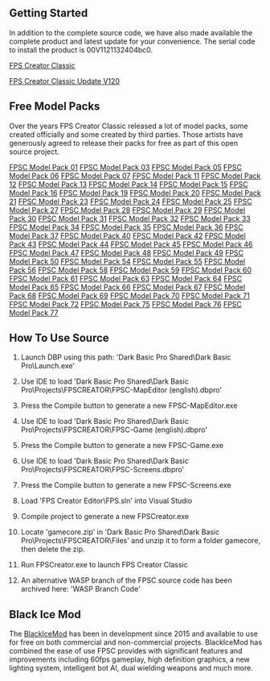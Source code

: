 
Getting Started
---------------

In addition to the complete source code, we have also made available the complete product and latest update for your convenience. The serial code to install the product is 00V1121132404bc0.

[FPS Creator Classic](http://fstore.thegamecreators.com/FPSCreatorClassic/FPSCreatorClassic-00V1121132404bc0.exe)

[FPS Creator Classic Update V120](http://fstore.thegamecreators.com/FPSCreatorClassic/FPSCreatorClassic-Update-V120.exe)

Free Model Packs
----------------

Over the years FPS Creator Classic released a lot of model packs, some created officially and some created by third parties. Those artists have generously agreed to release their packs for free as part of this open source project.

[FPSC Model Pack 01](http://fstore.thegamecreators.com/FPSCreatorClassic-Packs/Zipped/FPSC_MP_01.zip)
[FPSC Model Pack 03](http://fstore.thegamecreators.com/FPSCreatorClassic-Packs/Zipped/FPSC_MP_03.zip)
[FPSC Model Pack 05](http://fstore.thegamecreators.com/FPSCreatorClassic-Packs/Zipped/FPSC_MP_05.zip)
[FPSC Model Pack 06](http://fstore.thegamecreators.com/FPSCreatorClassic-Packs/Zipped/FPSC_MP_06.zip)
[FPSC Model Pack 07](http://fstore.thegamecreators.com/FPSCreatorClassic-Packs/Zipped/FPSC_MP_07.zip)
[FPSC Model Pack 11](http://fstore.thegamecreators.com/FPSCreatorClassic-Packs/Zipped/FPSC_MP_11.zip)
[FPSC Model Pack 12](http://fstore.thegamecreators.com/FPSCreatorClassic-Packs/Zipped/FPSC_MP_12.zip)
[FPSC Model Pack 13](http://fstore.thegamecreators.com/FPSCreatorClassic-Packs/Zipped/FPSC_MP_13.zip)
[FPSC Model Pack 14](http://fstore.thegamecreators.com/FPSCreatorClassic-Packs/Zipped/FPSC_MP_14.zip)
[FPSC Model Pack 15](http://fstore.thegamecreators.com/FPSCreatorClassic-Packs/Zipped/FPSC_MP_15.zip)
[FPSC Model Pack 16](http://fstore.thegamecreators.com/FPSCreatorClassic-Packs/Zipped/FPSC_MP_16.zip)
[FPSC Model Pack 19](http://fstore.thegamecreators.com/FPSCreatorClassic-Packs/Zipped/FPSC_MP_19.zip)
[FPSC Model Pack 20](http://fstore.thegamecreators.com/FPSCreatorClassic-Packs/Zipped/FPSC_MP_20.zip)
[FPSC Model Pack 21](http://fstore.thegamecreators.com/FPSCreatorClassic-Packs/Zipped/FPSC_MP_21.zip)
[FPSC Model Pack 23](http://fstore.thegamecreators.com/FPSCreatorClassic-Packs/Zipped/FPSC_MP_23.zip)
[FPSC Model Pack 24](http://fstore.thegamecreators.com/FPSCreatorClassic-Packs/Zipped/FPSC_MP_24.zip)
[FPSC Model Pack 25](http://fstore.thegamecreators.com/FPSCreatorClassic-Packs/Zipped/FPSC_MP_25.zip)
[FPSC Model Pack 27](http://fstore.thegamecreators.com/FPSCreatorClassic-Packs/Zipped/FPSC_MP_27.zip)
[FPSC Model Pack 28](http://fstore.thegamecreators.com/FPSCreatorClassic-Packs/Zipped/FPSC_MP_28.zip)
[FPSC Model Pack 29](http://fstore.thegamecreators.com/FPSCreatorClassic-Packs/Zipped/FPSC_MP_29.zip)
[FPSC Model Pack 30](http://fstore.thegamecreators.com/FPSCreatorClassic-Packs/Zipped/FPSC_MP_30.zip)
[FPSC Model Pack 31](http://fstore.thegamecreators.com/FPSCreatorClassic-Packs/Zipped/FPSC_MP_31.zip)
[FPSC Model Pack 32](http://fstore.thegamecreators.com/FPSCreatorClassic-Packs/Zipped/FPSC_MP_32.zip)
[FPSC Model Pack 33](http://fstore.thegamecreators.com/FPSCreatorClassic-Packs/Zipped/FPSC_MP_33.zip)
[FPSC Model Pack 34](http://fstore.thegamecreators.com/FPSCreatorClassic-Packs/Zipped/FPSC_MP_34.zip)
[FPSC Model Pack 35](http://fstore.thegamecreators.com/FPSCreatorClassic-Packs/Zipped/FPSC_MP_35.zip)
[FPSC Model Pack 36](http://fstore.thegamecreators.com/FPSCreatorClassic-Packs/Zipped/FPSC_MP_36.zip)
[FPSC Model Pack 37](http://fstore.thegamecreators.com/FPSCreatorClassic-Packs/Zipped/FPSC_MP_37.zip)
[FPSC Model Pack 40](http://fstore.thegamecreators.com/FPSCreatorClassic-Packs/Zipped/FPSC_MP_40.zip)
[FPSC Model Pack 42](http://fstore.thegamecreators.com/FPSCreatorClassic-Packs/Zipped/FPSC_MP_42.zip)
[FPSC Model Pack 43](http://fstore.thegamecreators.com/FPSCreatorClassic-Packs/Zipped/FPSC_MP_43.zip)
[FPSC Model Pack 44](http://fstore.thegamecreators.com/FPSCreatorClassic-Packs/Zipped/FPSC_MP_44.zip)
[FPSC Model Pack 45](http://fstore.thegamecreators.com/FPSCreatorClassic-Packs/Zipped/FPSC_MP_45.zip)
[FPSC Model Pack 46](http://fstore.thegamecreators.com/FPSCreatorClassic-Packs/Zipped/FPSC_MP_46.zip)
[FPSC Model Pack 47](http://fstore.thegamecreators.com/FPSCreatorClassic-Packs/Zipped/FPSC_MP_47.zip)
[FPSC Model Pack 48](http://fstore.thegamecreators.com/FPSCreatorClassic-Packs/Zipped/FPSC_MP_48.zip)
[FPSC Model Pack 49](http://fstore.thegamecreators.com/FPSCreatorClassic-Packs/Zipped/FPSC_MP_49.zip)
[FPSC Model Pack 50](http://fstore.thegamecreators.com/FPSCreatorClassic-Packs/Zipped/FPSC_MP_50.zip)
[FPSC Model Pack 54](http://fstore.thegamecreators.com/FPSCreatorClassic-Packs/Zipped/FPSC_MP_54.zip)
[FPSC Model Pack 55](http://fstore.thegamecreators.com/FPSCreatorClassic-Packs/Zipped/FPSC_MP_55.zip)
[FPSC Model Pack 56](http://fstore.thegamecreators.com/FPSCreatorClassic-Packs/Zipped/FPSC_MP_56.zip)
[FPSC Model Pack 58](http://fstore.thegamecreators.com/FPSCreatorClassic-Packs/Zipped/FPSC_MP_58.zip)
[FPSC Model Pack 59](http://fstore.thegamecreators.com/FPSCreatorClassic-Packs/Zipped/FPSC_MP_59.zip)
[FPSC Model Pack 60](http://fstore.thegamecreators.com/FPSCreatorClassic-Packs/Zipped/FPSC_MP_60.zip)
[FPSC Model Pack 61](http://fstore.thegamecreators.com/FPSCreatorClassic-Packs/Zipped/FPSC_MP_61.zip)
[FPSC Model Pack 63](http://fstore.thegamecreators.com/FPSCreatorClassic-Packs/Zipped/FPSC_MP_63.zip)
[FPSC Model Pack 64](http://fstore.thegamecreators.com/FPSCreatorClassic-Packs/Zipped/FPSC_MP_64.zip)
[FPSC Model Pack 65](http://fstore.thegamecreators.com/FPSCreatorClassic-Packs/Zipped/FPSC_MP_65.zip)
[FPSC Model Pack 66](http://fstore.thegamecreators.com/FPSCreatorClassic-Packs/Zipped/FPSC_MP_66.zip)
[FPSC Model Pack 67](http://fstore.thegamecreators.com/FPSCreatorClassic-Packs/Zipped/FPSC_MP_67.zip)
[FPSC Model Pack 68](http://fstore.thegamecreators.com/FPSCreatorClassic-Packs/Zipped/FPSC_MP_68.zip)
[FPSC Model Pack 69](http://fstore.thegamecreators.com/FPSCreatorClassic-Packs/Zipped/FPSC_MP_69.zip)
[FPSC Model Pack 70](http://fstore.thegamecreators.com/FPSCreatorClassic-Packs/Zipped/FPSC_MP_70.zip)
[FPSC Model Pack 71](http://fstore.thegamecreators.com/FPSCreatorClassic-Packs/Zipped/FPSC_MP_71.zip)
[FPSC Model Pack 72](http://fstore.thegamecreators.com/FPSCreatorClassic-Packs/Zipped/FPSC_MP_72.zip)
[FPSC Model Pack 75](http://fstore.thegamecreators.com/FPSCreatorClassic-Packs/Zipped/FPSC_MP_75.zip)
[FPSC Model Pack 76](http://fstore.thegamecreators.com/FPSCreatorClassic-Packs/Zipped/FPSC_MP_76.zip)
[FPSC Model Pack 77](http://fstore.thegamecreators.com/FPSCreatorClassic-Packs/Zipped/FPSC_MP_77.zip)

How To Use Source
-----------------

1. Launch DBP using this path: 'Dark Basic Pro Shared\Dark Basic Pro\Launch.exe'

2. Use IDE to load 'Dark Basic Pro Shared\Dark Basic Pro\Projects\FPSCREATOR\FPSC-MapEditor (english).dbpro'

3. Press the Compile button to generate a new FPSC-MapEditor.exe

4. Use IDE to load 'Dark Basic Pro Shared\Dark Basic Pro\Projects\FPSCREATOR\FPSC-Game (english).dbpro'

5. Press the Compile button to generate a new FPSC-Game.exe

6. Use IDE to load 'Dark Basic Pro Shared\Dark Basic Pro\Projects\FPSCREATOR\FPSC-Screens.dbpro'

7. Press the Compile button to generate a new FPSC-Screens.exe

8. Load 'FPS Creator Editor\FPS.sln' into Visual Studio

9. Compile project to generate a new FPSCreator.exe

10. Locate 'gamecore.zip' in 'Dark Basic Pro Shared\Dark Basic Pro\Projects\FPSCREATOR\Files' and unzip it to form a folder gamecore, then delete the zip. 

11. Run FPSCreator.exe to launch FPS Creator Classic

12. An alternative WASP branch of the FPSC source code has been archived here: 'WASP Branch Code'

Black Ice Mod
-------------

The [BlackIceMod](http://www.blackicemod.org/) has been in development since 2015 and available to use for free on both commercial and non-commercial projects. BlackIceMod has combined the ease of use FPSC provides with significant features and improvements including 60fps gameplay, high definition graphics, a new lighting system, intelligent bot AI, dual wielding weapons and much more.
